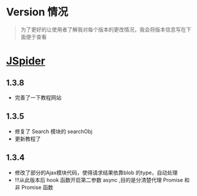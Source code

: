 # Version 情况
> 为了更好的让使用者了解我对每个版本的更改情况，我会将版本信息写在下面便于查看
# [JSpider](./JSpider.md)

## 1.3.8
- 完善了一下教程网站

## 1.3.5
- 修复了 Search 模块的 searchObj 
- 更新教程了

## 1.3.4
- 修改了部分的Ajax模块代码，使得请求结果依靠blob 的type，自动处理
- !!!从此版本后 hook 函数开启第二参数 async ,目的是分清楚代理 Promise 和非 Promise 函数